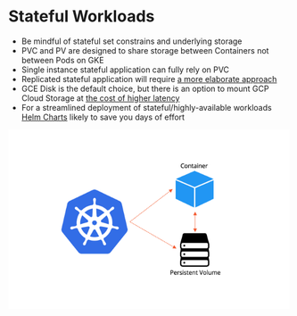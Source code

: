 # Stateful Workloads

* Be mindful of stateful set constrains and underlying storage
* PVC and PV are designed to share storage between Containers not between Pods on GKE
* Single instance stateful application can fully rely on PVC
* Replicated stateful application will require [a more elaborate approach](https://kubernetes.io/docs/tasks/run-application/run-replicated-stateful-application/#statefulset)
* GCE Disk is the default choice, but there is an option to mount GCP Cloud Storage at [the cost of higher latency](https://cloud.google.com/storage/docs/gcs-fuse)
* For a streamlined deployment of stateful/highly-available workloads [Helm Charts](https://helm.sh/) likely to save you days of effort

[![](../media/statefulset.png)](https://blog.yugabyte.com/orchestrating-stateful-apps-with-kubernetes-statefulsets/)